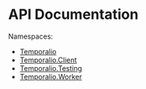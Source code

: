 
# API Documentation

Namespaces:

* [Temporalio](Temporalio.html)
* [Temporalio.Client](Temporalio.Client.html)
* [Temporalio.Testing](Temporalio.Testing.html)
* [Temporalio.Worker](Temporalio.Worker.html)